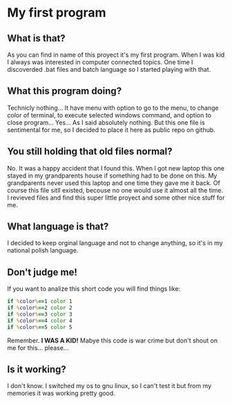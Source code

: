 # My first program
## What is that?
As you can find in name of this proyect it's my first program. When I was kid I always was interested in computer connected topics. One time I discoverded .bat files and batch language so I started playing with that.
## What this program doing?
Technicly nothing... It have menu with option to go to the menu, to change color of terminal, to execute selected windows command, and option to close program... Yes... As I said absolutely nothing. But this one file is sentimental for me, so I decided to place it here as public repo on github.
## You still holding that old files normal?
No. It was a happy accident that I found this. When I got new laptop this one stayed in my grandparents house if something had to be done on this. My grandparents never used this laptop and one time they gave me it back. Of course this file sitll existed, becouse no one would use it almost all the time. I revieved files and find this super little proyect and some other nice stuff for me.
## What language is that?
I decided to keep orginal language and not to change anything, so it's in my national polish language.
## Don't judge me!
If you want to analize this short code you will find things like:
```bat
if %color%==1 color 1
if %color%==2 color 2
if %color%==3 color 3
if %color%==4 color 4
if %color%==5 color 5
```
Remember. **I WAS A KID!** Mabye this code is war crime but don't shout on me for this... please...
## Is it working?
I don't know. I switched my os to gnu linux, so I can't test it but from my memories it was working pretty good.